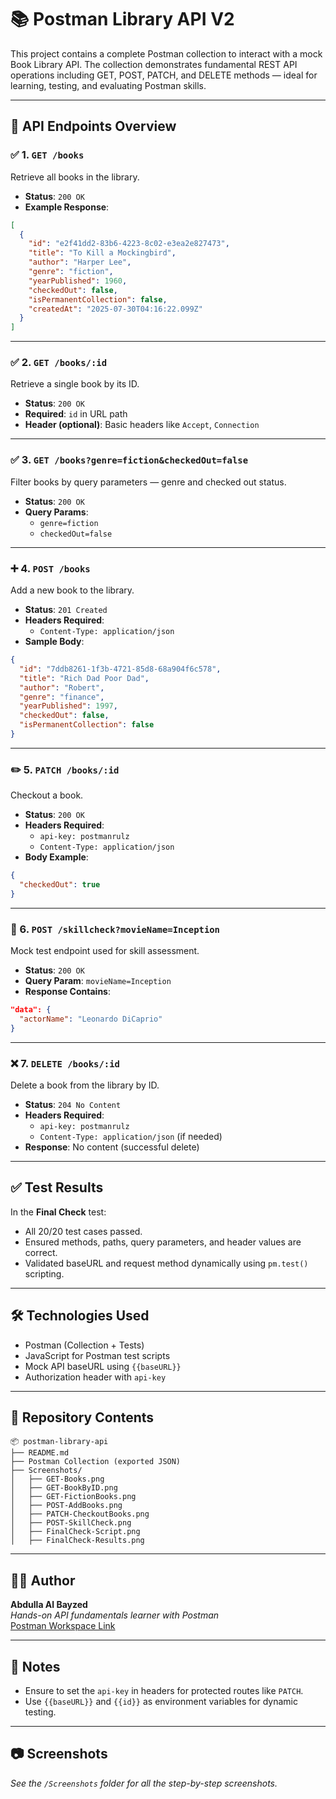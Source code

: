 # 📚 Postman Library API V2

This project contains a complete Postman collection to interact with a mock Book Library API. The collection demonstrates fundamental REST API operations including GET, POST, PATCH, and DELETE methods — ideal for learning, testing, and evaluating Postman skills.

---

## 🔗 API Endpoints Overview

### ✅ 1. `GET /books`
Retrieve all books in the library.

- **Status**: `200 OK`
- **Example Response**:
```json
[
  {
    "id": "e2f41dd2-83b6-4223-8c02-e3ea2e827473",
    "title": "To Kill a Mockingbird",
    "author": "Harper Lee",
    "genre": "fiction",
    "yearPublished": 1960,
    "checkedOut": false,
    "isPermanentCollection": false,
    "createdAt": "2025-07-30T04:16:22.099Z"
  }
]
```

---

### ✅ 2. `GET /books/:id`
Retrieve a single book by its ID.

- **Status**: `200 OK`
- **Required**: `id` in URL path
- **Header (optional)**: Basic headers like `Accept`, `Connection`

---

### ✅ 3. `GET /books?genre=fiction&checkedOut=false`
Filter books by query parameters — genre and checked out status.

- **Status**: `200 OK`
- **Query Params**: 
  - `genre=fiction`
  - `checkedOut=false`

---

### ➕ 4. `POST /books`
Add a new book to the library.

- **Status**: `201 Created`
- **Headers Required**:
  - `Content-Type: application/json`
- **Sample Body**:
```json
{
  "id": "7ddb8261-1f3b-4721-85d8-68a904f6c578",
  "title": "Rich Dad Poor Dad",
  "author": "Robert",
  "genre": "finance",
  "yearPublished": 1997,
  "checkedOut": false,
  "isPermanentCollection": false
}
```

---

### ✏️ 5. `PATCH /books/:id`
Checkout a book.

- **Status**: `200 OK`
- **Headers Required**:
  - `api-key: postmanrulz`
  - `Content-Type: application/json`
- **Body Example**:
```json
{
  "checkedOut": true
}
```

---

### 🧪 6. `POST /skillcheck?movieName=Inception`
Mock test endpoint used for skill assessment.

- **Status**: `200 OK`
- **Query Param**: `movieName=Inception`
- **Response Contains**:
```json
"data": {
  "actorName": "Leonardo DiCaprio"
}
```

---

### ❌ 7. `DELETE /books/:id`
Delete a book from the library by ID.

- **Status**: `204 No Content`
- **Headers Required**:
  - `api-key: postmanrulz`
  - `Content-Type: application/json` (if needed)
- **Response**: No content (successful delete)

---

## ✅ Test Results

In the **Final Check** test:
- All 20/20 test cases passed.
- Ensured methods, paths, query parameters, and header values are correct.
- Validated baseURL and request method dynamically using `pm.test()` scripting.

---

## 🛠 Technologies Used

- Postman (Collection + Tests)
- JavaScript for Postman test scripts
- Mock API baseURL using `{{baseURL}}`
- Authorization header with `api-key`

---

## 📁 Repository Contents

```
📦 postman-library-api
├── README.md
├── Postman Collection (exported JSON)
├── Screenshots/
│   ├── GET-Books.png
│   ├── GET-BookByID.png
│   ├── GET-FictionBooks.png
│   ├── POST-AddBooks.png
│   ├── PATCH-CheckoutBooks.png
│   ├── POST-SkillCheck.png
│   ├── FinalCheck-Script.png
│   ├── FinalCheck-Results.png
```

---

## 🧑‍💻 Author

**Abdulla Al Bayzed**  
_Hands-on API fundamentals learner with Postman_  
[Postman Workspace Link](https://www.postman.com/abdullaalbayzed)

---

## 📌 Notes

- Ensure to set the `api-key` in headers for protected routes like `PATCH`.
- Use `{{baseURL}}` and `{{id}}` as environment variables for dynamic testing.

---

## 📷 Screenshots

_See the `/Screenshots` folder for all the step-by-step screenshots._
